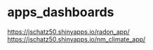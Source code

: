 # apps_dashboards

https://jschatz50.shinyapps.io/radon_app/
https://jschatz50.shinyapps.io/nm_climate_app/
